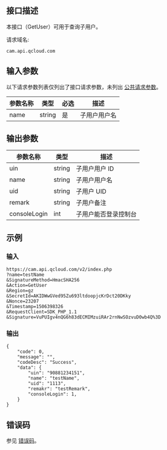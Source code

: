 ## 接口描述

本接口（GetUser）可用于查询子用户。

请求域名:

```
cam.api.qcloud.com
```

## 输入参数

以下请求参数列表仅列出了接口请求参数，未列出 [公共请求参数](https://cloud.tencent.com/document/api/213/6976)。

| 参数名称 | 类型   | 必选 | 描述         |
| -------- | ------ | ---- | ------------ |
| name     | string | 是   | 子用户用户名 |

## 输出参数

| 参数名称     | 类型   | 描述                 |
| ------------ | ------ | -------------------- |
| uin          | string | 子用户用户 ID        |
| name         | string | 子用户用户名         |
| uid          | string | 子用户 UID           |
| remark       | string | 子用户备注           |
| consoleLogin | int    | 子用户能否登录控制台 |

## 示例

### 输入

```
https://cam.api.qcloud.com/v2/index.php
?name=testName
&SignatureMethod=HmacSHA256
&Action=GetUser
&Region=gz
&SecretId=AKIDWwGVed95Zu693ltdoopjcKrDct20DKky
&Nonce=23207
&Timestamp=1506398326
&RequestClient=SDK_PHP_1.1
&Signature=VuPUIgv4nQG6h83dECMIMzuiRAr2rnNwSOzvuD0wb4Q%3D
```

### 输出

```
{
    "code": 0,
    "message": "",
    "codeDesc": "Success",
    "data": {
        "uin": "90881234151",
        "name": "testName",
        "uid": "1113",
        "remakr": "testRemark",
        "consoleLogin": 1,
    }
}
```

## 错误码

参见 [错误码](https://intl.cloud.tencent.com/document/product/598/13884)。